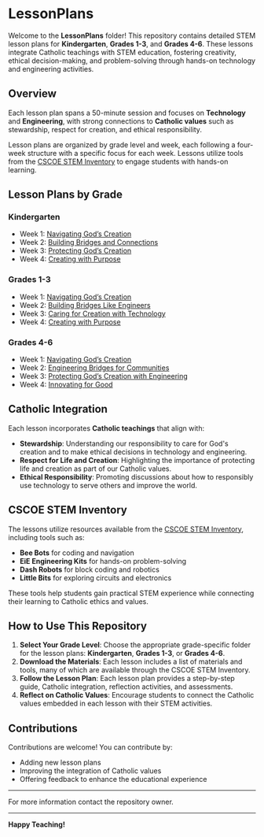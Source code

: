 # LessonPlans

Welcome to the **LessonPlans** folder! This repository contains detailed STEM lesson plans for **Kindergarten**, **Grades 1-3**, and **Grades 4-6**. These lessons integrate Catholic teachings with STEM education, fostering creativity, ethical decision-making, and problem-solving through hands-on technology and engineering activities.

## Overview

Each lesson plan spans a 50-minute session and focuses on **Technology** and **Engineering**, with strong connections to **Catholic values** such as stewardship, respect for creation, and ethical responsibility. 

Lesson plans are organized by grade level and week, each following a four-week structure with a specific focus for each week. Lessons utilize tools from the [CSCOE STEM Inventory](https://cscoe.myturn.com/library/) to engage students with hands-on learning.

## Lesson Plans by Grade

### Kindergarten
- Week 1: [Navigating God’s Creation](Kindergarten/Kindergarten_Navigating_Gods_Creation.md)
- Week 2: [Building Bridges and Connections](Kindergarten/Kindergarten_Building_Bridges_and_Connections.md)
- Week 3: [Protecting God’s Creation](Kindergarten/Kindergarten_Protecting_Gods_Creation.md)
- Week 4: [Creating with Purpose](Kindergarten/Kindergarten_Creating_with_Purpose.md)

### Grades 1-3
- Week 1: [Navigating God’s Creation](Grades1-3/Grades1-3_Navigating_Gods_Creation.md)
- Week 2: [Building Bridges Like Engineers](Grades1-3/Grades1-3_Building_Bridges_Like_Engineers.md)
- Week 3: [Caring for Creation with Technology](Grades1-3/Grades1-3_Caring_for_Creation_with_Technology.md)
- Week 4: [Creating with Purpose](Grades1-3/Grades1-3_Creating_with_Purpose.md)

### Grades 4-6
- Week 1: [Navigating God’s Creation ](Grades4-6/Grades4-6_Navigating_Gods_Creation.md)
- Week 2: [Engineering Bridges for Communities](Grades4-6/Grades4-6_Engineering_Bridges_for_Communities.md)
- Week 3: [Protecting God’s Creation with Engineering](Grades4-6/Grades4-6_Protecting_Gods_Creation.md)
- Week 4: [Innovating for Good](Grades4-6/Grades4-6_Innovating_for_Good.md)

## Catholic Integration

Each lesson incorporates **Catholic teachings** that align with:
- **Stewardship**: Understanding our responsibility to care for God's creation and to make ethical decisions in technology and engineering.
- **Respect for Life and Creation**: Highlighting the importance of protecting life and creation as part of our Catholic values.
- **Ethical Responsibility**: Promoting discussions about how to responsibly use technology to serve others and improve the world.

## CSCOE STEM Inventory

The lessons utilize resources available from the [CSCOE STEM Inventory](https://cscoe.myturn.com/library/), including tools such as:
- **Bee Bots** for coding and navigation
- **EiE Engineering Kits** for hands-on problem-solving
- **Dash Robots** for block coding and robotics
- **Little Bits** for exploring circuits and electronics

These tools help students gain practical STEM experience while connecting their learning to Catholic ethics and values.

## How to Use This Repository

1. **Select Your Grade Level**: Choose the appropriate grade-specific folder for the lesson plans: **Kindergarten**, **Grades 1-3**, or **Grades 4-6**.
2. **Download the Materials**: Each lesson includes a list of materials and tools, many of which are available through the CSCOE STEM Inventory.
3. **Follow the Lesson Plan**: Each lesson plan provides a step-by-step guide, Catholic integration, reflection activities, and assessments.
4. **Reflect on Catholic Values**: Encourage students to connect the Catholic values embedded in each lesson with their STEM activities.

## Contributions

Contributions are welcome! You can contribute by:
- Adding new lesson plans
- Improving the integration of Catholic values
- Offering feedback to enhance the educational experience

---

For more information contact the repository owner.

---

**Happy Teaching!**
